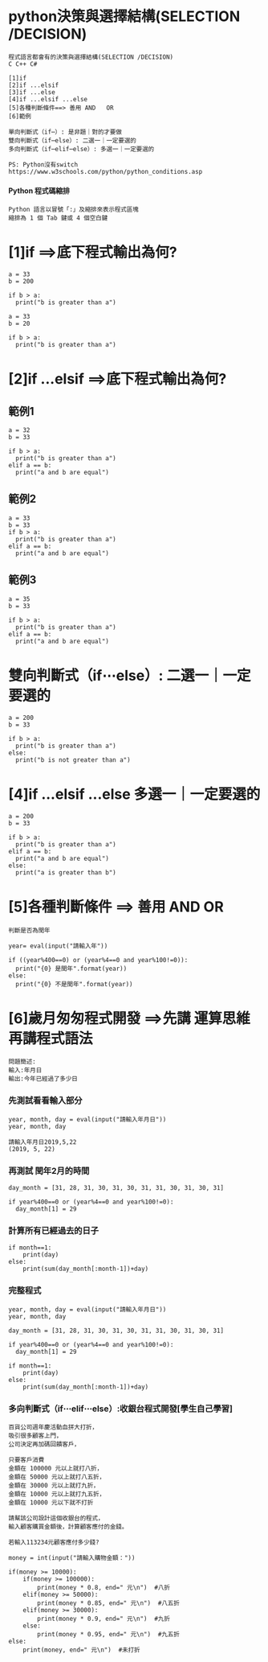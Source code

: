 # python決策與選擇結構(SELECTION /DECISION)
```
程式語言都會有的決策與選擇結構(SELECTION /DECISION)
C C++ C# 
```
```
[1]if
[2]if ...elsif
[3]if ...else
[4]if ...elsif ...else
[5]各種判斷條件==> 善用 AND   OR
[6]範例
```
```
單向判斷式（if⋯）: 是非題｜對的才要做
雙向判斷式（if⋯else）: 二選一｜一定要選的
多向判斷式（if⋯elif⋯else）: 多選一｜一定要選的
```
```
PS: Python沒有switch
https://www.w3schools.com/python/python_conditions.asp
```

#### Python 程式碼縮排
```
Python 語言以冒號「:」及縮排來表示程式區塊
縮排為 1 個 Tab 鍵或 4 個空白鍵
```
# [1]if ==>底下程式輸出為何?
```
a = 33
b = 200

if b > a:
  print("b is greater than a")
```
```
a = 33
b = 20

if b > a:
  print("b is greater than a")
```
# [2]if ...elsif ==>底下程式輸出為何?

## 範例1
```
a = 32
b = 33

if b > a:
  print("b is greater than a")
elif a == b:
  print("a and b are equal")
```
## 範例2
```
a = 33
b = 33
if b > a:
  print("b is greater than a")
elif a == b:
  print("a and b are equal")
```
## 範例3
```
a = 35
b = 33

if b > a:
  print("b is greater than a")
elif a == b:
  print("a and b are equal")
```

# 雙向判斷式（if⋯else）: 二選一｜一定要選的

```
a = 200
b = 33

if b > a:
  print("b is greater than a")
else:
  print("b is not greater than a")
```
# [4]if ...elsif ...else  多選一｜一定要選的
```
a = 200
b = 33

if b > a:
  print("b is greater than a")
elif a == b:
  print("a and b are equal")
else:
  print("a is greater than b")
```
# [5]各種判斷條件 ==> 善用  AND  OR
```
判斷是否為閏年
```
```
year= eval(input("請輸入年"))

if ((year%400==0) or (year%4==0 and year%100!=0)):
  print("{0} 是閏年".format(year))
else:
  print("{0} 不是閏年".format(year))
```
# [6]歲月匆匆程式開發 ==>先講  運算思維  再講程式語法
```
問題簡述:
輸入:年月日
輸出:今年已經過了多少日
```
### 先測試看看輸入部分
```
year, month, day = eval(input("請輸入年月日"))
year, month, day
```
```
請輸入年月日2019,5,22
(2019, 5, 22)
```
### 再測試 閏年2月的時間
```
day_month = [31, 28, 31, 30, 31, 30, 31, 31, 30, 31, 30, 31]

if year%400==0 or (year%4==0 and year%100!=0):	
  day_month[1] = 29
```
### 計算所有已經過去的日子
```
if month==1:
    print(day)
else:
    print(sum(day_month[:month-1])+day)
```

### 完整程式
```
year, month, day = eval(input("請輸入年月日"))
year, month, day

day_month = [31, 28, 31, 30, 31, 30, 31, 31, 30, 31, 30, 31]

if year%400==0 or (year%4==0 and year%100!=0):	
  day_month[1] = 29

if month==1:
    print(day)
else:
    print(sum(day_month[:month-1])+day)
```
### 多向判斷式（if⋯elif⋯else）:收銀台程式開發[學生自己學習]
```
百貨公司週年慶活動血拼大打折，
吸引很多顧客上門，
公司決定再加碼回饋客戶，

只要客戶消費
金額在 100000 元以上就打八折，
金額在 50000 元以上就打八五折，
金額在 30000 元以上就打九折，
金額在 10000 元以上就打九五折，
金額在 10000 元以下就不打折

請幫該公司設計這個收銀台的程式，
輸入顧客購買金額後，計算顧客應付的金錢。

若輸入113234元顧客應付多少錢?
```
```
money = int(input("請輸入購物金額："))

if(money >= 10000):
    if(money >= 100000):
        print(money * 0.8, end=" 元\n")  #八折
    elif(money >= 50000):
        print(money * 0.85, end=" 元\n")  #八五折
    elif(money >= 30000):
        print(money * 0.9, end=" 元\n")  #九折
    else:
        print(money * 0.95, end=" 元\n")  #九五折
else:
    print(money, end=" 元\n")  #未打折
```
